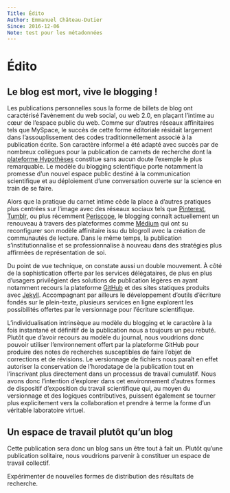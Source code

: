 ```yaml
---
Title: Édito
Author: Emmanuel Château-Dutier
Since: 2016-12-06
Note: test pour les métadonnées
---
```


# Édito

## Le blog est mort, vive le blogging !

Les publications personnelles sous la forme de billets de blog ont caractérisé l’avènement du web social, ou web 2.0, en plaçant l’intime au cœur de l’espace public du web. Comme sur d’autres réseaux affinitaires tels que MySpace, le succès de cette forme éditoriale résidait largement dans l’assouplissement des codes traditionnellement associé à la publication écrite. Son caractère informel a été adapté avec succès par de nombreux collègues pour la publication de carnets de recherche dont la [plateforme Hypothèses](http://hypotheses.org) constitue sans aucun doute l’exemple le plus remarquable. Le modèle du blogging scientifique porte notamment la promesse d’un nouvel espace public destiné à la communication scientifique et au déploiement d’une conversation ouverte sur la science en train de se faire.

Alors que la pratique du carnet intime cède la place à d’autres pratiques plus centrées sur l’image avec des réseaux sociaux tels que [Pinterest](https://pinterest.com), [Tumblr](https://www.tumblr.com), ou plus récemment [Periscope](https://www.periscope.tv), le blogging connaît actuellement un renouveau à travers des plateformes comme [Médium](https://medium.com) qui ont su reconfigurer son modèle affinitaire issu du blogroll avec la création de communautés de lecture. Dans le même temps, la publication s’institutionnalise et se professionnalise à nouveau dans des stratégies plus affirmées de représentation de soi.

Du point de vue technique, on constate aussi un double mouvement. À côté de la sophistication offerte par les services délégataires, de plus en plus d’usagers privilégient des solutions de publication légères en ayant notamment recours la plateforme [GitHub](https://github.com) et des sites statiques produits avec [Jekyll](https://jekyllrb.com). Accompagnant par ailleurs le développement d’outils d’écriture fondés sur le plein-texte, plusieurs services en ligne explorent les possibilités offertes par le versionnage pour l’écriture scientifique.

L’individualisation intrinsèque au modèle du blogging et le caractère à la fois instantané et définitif de la publication nous a toujours un peu rebuté. Plutôt que d’avoir recours au modèle du journal, nous voudrions donc pouvoir utiliser l’environnement offert par la plateforme GitHub pour produire des notes de recherches susceptibles de faire l’objet de corrections et de révisions. Le versionnage de fichiers nous paraît en effet autoriser la conservation de l’horodatage de la publication tout en l’inscrivant plus directement dans un processus de travail cumulatif. Nous avons donc l’intention d’explorer dans cet environnement d’autres formes de dispositif d’exposition du travail scientifique qui, au moyen du versionnage et des logiques contributives, puissent également se tourner plus explicitement vers la collaboration et prendre à terme la forme d’un véritable laboratoire virtuel.

## Un espace de travail plutôt qu’un blog

Cette publication sera donc un blog sans un être tout à fait un. Plutôt qu’une publication solitaire, nous voudrions parvenir à constituer un espace de travail collectif.

Expérimenter de nouvelles formes de distribution des résultats de recherche.
